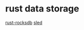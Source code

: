 # rust data storage

[rust-rocksdb](https://github.com/rust-rocksdb/rust-rocksdb)
[sled](https://github.com/spacejam/sled)
